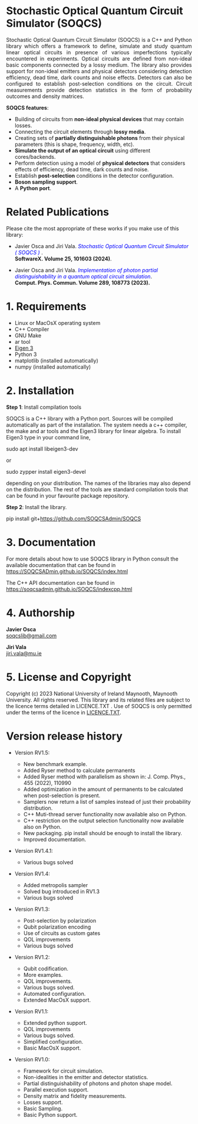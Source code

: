 # Stochastic Optical Quantum Circuit Simulator (SOQCS) #

 <p align="justify"> Stochastic Optical Quantum Circuit Simulator (SOQCS) is a C++ and Python library which offers a framework to define, simulate and study quantum linear optical circuits in presence of various imperfections typically encountered in experiments. Optical circuits are defined from non-ideal basic components connected by a lossy medium. The library also provides support for non-ideal emitters and physical detectors considering detection efficiency, dead time, dark counts and noise effects. Detectors can also be configured to establish post-selection conditions on the circuit. Circuit measurements provide detection statistics in the form of probability outcomes and density matrices. </p>

**SOQCS features**:

* Building of circuits from **non-ideal physical devices** that may contain losses.
* Connecting the circuit elements through **lossy media**.
* Creating sets of **partially distinguishable photons** from their physical parameters (this is shape, frequency, width, etc).
* **Simulate the output of an optical circuit** using different cores/backends.
* Perform detection using a model of **physical detectors** that considers effects of efficiency, dead time, dark counts and noise.
* Establish **post-selection** conditions in the detector configuration.
* **Boson sampling support**.
* A **Python port**.


# Related Publications #
Please cite the most appropriate of these works if you make use of this library:

*  Javier Osca and Jiri Vala.  <span style="color:blue"> <i>Stochastic Optical Quantum Circuit Simulator ( SOQCS ) </i></span>. <br>
   **SoftwareX. Volume 25, 101603 (2024)**. 
   
*  Javier Osca and Jiri Vala.  <span style="color:blue"> <i>Implementation of photon partial distinguishability in a quantum optical circuit simulation</i></span>.<br> 
   **Comput. Phys. Commun. Volume 289, 108773 (2023).**
 
# 1. Requirements #

* Linux or MacOsX operating system
* C++ Compiler
* GNU Make
* ar tool
* [Eigen 3](https://eigen.tuxfamily.org/index.php?title=Main_Page)
* Python 3
* matplotlib (installed automatically)
* numpy (installed automatically)


# 2. Installation #

**Step 1**: Install compilation tools 

SOQCS is a C++ library with a Python port. Sources will be compiled automatically as part of the installation.
The system needs a c++ compiler, the make and ar tools and the Eigen3 library for linear algebra. To install Eigen3 
type in your command line,

sudo apt install libeigen3-dev

or 

sudo zypper install eigen3-devel

depending on your distribution. The names of the libraries may also depend on the distribution. The rest of the tools
are standard compilation tools that can be found in your favourite package repository. 


**Step 2**: Install the library.

pip install git+https://github.com/SOQCSAdmin/SOQCS

# 3. Documentation #
For more details about how to use SOQCS library in Python consult the available documentation that can be found in https://SOQCSADmin.github.io/SOQCS/index.html

The C++ API documentation can be found in https://soqcsadmin.github.io/SOQCS/indexcpp.html

# 4. Authorship #
<b>Javier Osca</b> <br>
soqcslib@gmail.com

<b>Jiri Vala</b> <br>
jiri.vala@mu.ie

# 5. License and Copyright #
Copyright (c) 2023 National University of Ireland Maynooth, Maynooth University. All rights reserved. This library and its related files are subject to the licence terms detailed in LICENCE.TXT .
Use of SOQCS is only permitted under the terms of the licence in [LICENCE.TXT](./LICENCE.TXT). 

# Version release history #

* Version RV1.5:
    * New benchmark example.
    * Added Ryser method to calculate permanents
    * Added Ryser method with parallelism as shown in: J. Comp. Phys., 455 (2022), 110990
    * Added optimization in the amount of permanents to be calculated when post-selection is present.
    * Samplers now return a list of samples instead of just their probability distribution.
    * C++ Muti-thread server functionality now available also on Python.
    * C++ restriction on the output selection functionality now available also on Python.
    * New packaging. pip install should be enough to install the library.
    * Improved documentation.

* Version RV1.4.1:
    * Various bugs solved
    
* Version RV1.4:

    * Added metropolis sampler
    * Solved bug introduced in RV1.3
    * Various bugs solved
    
* Version RV1.3:

    * Post-selection by polarization
    * Qubit polarization encoding
    * Use of circuits as custom gates
    * QOL improvements
    * Various bugs solved
    
* Version RV1.2:

    * Qubit codification.
    * More examples.
    * QOL improvements.
    * Various bugs solved.
    * Automated configuration.
    * Extended MacOsX support.
 
* Version RV1.1:

    * Extended python support.
    * QOL improvements
    * Various bugs solved.
    * Simplified configuration. 
    * Basic MacOsX support.
    
* Version RV1.0:

    * Framework for circuit simulation.
    * Non-idealities in the emitter and detector statistics.
    * Partial distinguishability of photons and photon shape model.
    * Parallel execution support.
    * Density matrix and fidelity measurements.
    * Losses support.
    * Basic Sampling.
    * Basic Python support.
